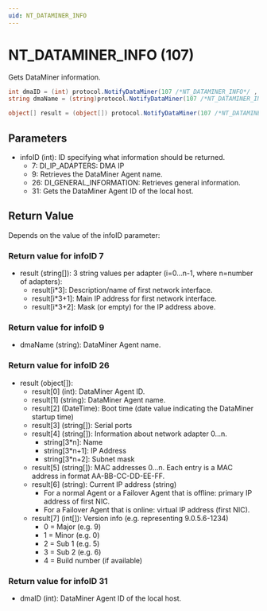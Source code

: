 ```yaml
---
uid: NT_DATAMINER_INFO
---
```


# NT_DATAMINER_INFO (107)

Gets DataMiner information.

```csharp
int dmaID = (int) protocol.NotifyDataMiner(107 /*NT_DATAMINER_INFO*/ , 31 /*DI_ID*/ , null);
string dmaName = (string)protocol.NotifyDataMiner(107 /*NT_DATAMINER_INFO*/ , 9 /*DI_ID*/ , null);

object[] result = (object[]) protocol.NotifyDataMiner(107 /*NT_DATAMINER_INFO*/ , 26 /*DI_GENERAL_INFORMATION */ , null);
```

## Parameters

- infoID (int): ID specifying what information should be returned.
  - 7: DI_IP_ADAPTERS: DMA IP
  - 9: Retrieves the DataMiner Agent name.
  - 26: DI_GENERAL_INFORMATION: Retrieves general information.
  - 31: Gets the DataMiner Agent ID of the local host.

## Return Value

Depends on the value of the infoID parameter:

### Return value for infoID 7

- result (string[]): 3 string values per adapter (i=0…n-1, where n=number of adapters):
  - result[i*3]: Description/name of first network interface.
  - result[i*3+1]: Main IP address for first network interface.
  - result[i*3+2]: Mask (or empty) for the IP address above.

### Return value for infoID 9

- dmaName (string): DataMiner Agent name.

### Return value for infoID 26

- result (object[]):
  - result[0] (int): DataMiner Agent ID.
  - result[1] (string): DataMiner Agent name.
  - result[2] (DateTime): Boot time (date value indicating the DataMiner startup time)
  - result[3] (string[]): Serial ports
  - result[4] (string[]): Information about network adapter 0…n.
    - string[3*n]: Name
    - string[3*n+1]: IP Address
    - string[3*n+2]: Subnet mask
  - result[5] (string[]): MAC addresses 0…n. Each entry is a MAC address in format AA-BB-CC-DD-EE-FF.
  - result[6] (string): Current IP address (string)
    - For a normal Agent or a Failover Agent that is offline: primary IP address of first NIC.
    - For a Failover Agent that is online: virtual IP address (first NIC).
  - result[7] (int[]): Version info (e.g. representing 9.0.5.6-1234)
    - 0 = Major (e.g. 9)
    - 1 = Minor  (e.g. 0)
    - 2 = Sub 1 (e.g. 5)
    - 3 = Sub 2 (e.g. 6)
    - 4 = Build number (if available)

### Return value for infoID 31

- dmaID (int): DataMiner Agent ID of the local host.
